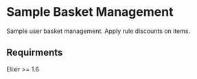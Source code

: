 # Sample Basket Management

Sample user basket management. Apply rule discounts on items.

## Requirments

Elixir >= 1.6





